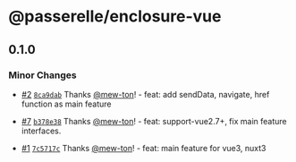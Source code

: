 # @passerelle/enclosure-vue

## 0.1.0

### Minor Changes

- [#2](https://github.com/hacomono-lib/passerelle-vue/pull/2) [`8ca9dab`](https://github.com/hacomono-lib/passerelle-vue/commit/8ca9dab6c8336f4a7343855c1bbef0238e3c9fbe) Thanks [@mew-ton](https://github.com/mew-ton)! - feat: add sendData, navigate, href function as main feature

- [#7](https://github.com/hacomono-lib/passerelle-vue/pull/7) [`b378e38`](https://github.com/hacomono-lib/passerelle-vue/commit/b378e388796dbf4316f4d22635f1c05f62a87d91) Thanks [@mew-ton](https://github.com/mew-ton)! - feat: support-vue2.7+, fix main feature interfaces.

- [#1](https://github.com/hacomono-lib/passerelle-vue/pull/1) [`7c5717c`](https://github.com/hacomono-lib/passerelle-vue/commit/7c5717c6fbbd186e7418b893e8ff25af58374bd3) Thanks [@mew-ton](https://github.com/mew-ton)! - feat: main feature for vue3, nuxt3
